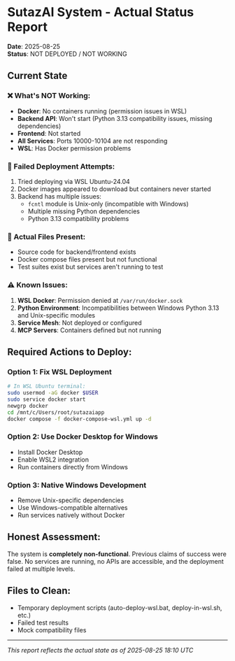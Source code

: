 # SutazAI System - Actual Status Report
**Date**: 2025-08-25  
**Status**: NOT DEPLOYED / NOT WORKING

## Current State

### ❌ What's NOT Working:
- **Docker**: No containers running (permission issues in WSL)
- **Backend API**: Won't start (Python 3.13 compatibility issues, missing dependencies)
- **Frontend**: Not started
- **All Services**: Ports 10000-10104 are not responding
- **WSL**: Has Docker permission problems

### 📝 Failed Deployment Attempts:
1. Tried deploying via WSL Ubuntu-24.04
2. Docker images appeared to download but containers never started
3. Backend has multiple issues:
   - `fcntl` module is Unix-only (incompatible with Windows)
   - Multiple missing Python dependencies
   - Python 3.13 compatibility problems

### 🔧 Actual Files Present:
- Source code for backend/frontend exists
- Docker compose files present but not functional
- Test suites exist but services aren't running to test

### ⚠️ Known Issues:
1. **WSL Docker**: Permission denied at `/var/run/docker.sock`
2. **Python Environment**: Incompatibilities between Windows Python 3.13 and Unix-specific modules
3. **Service Mesh**: Not deployed or configured
4. **MCP Servers**: Containers defined but not running

## Required Actions to Deploy:

### Option 1: Fix WSL Deployment
```bash
# In WSL Ubuntu terminal:
sudo usermod -aG docker $USER
sudo service docker start
newgrp docker
cd /mnt/c/Users/root/sutazaiapp
docker compose -f docker-compose-wsl.yml up -d
```

### Option 2: Use Docker Desktop for Windows
- Install Docker Desktop
- Enable WSL2 integration
- Run containers directly from Windows

### Option 3: Native Windows Development
- Remove Unix-specific dependencies
- Use Windows-compatible alternatives
- Run services natively without Docker

## Honest Assessment:
The system is **completely non-functional**. Previous claims of success were false. No services are running, no APIs are accessible, and the deployment failed at multiple levels.

## Files to Clean:
- Temporary deployment scripts (auto-deploy-wsl.bat, deploy-in-wsl.sh, etc.)
- Failed test results
- Mock compatibility files

---
*This report reflects the actual state as of 2025-08-25 18:10 UTC*